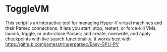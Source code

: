 # ToggleVM
This script is an interactive tool for managing Hyper-V virtual machines and their Parsec connections. It lets you start, stop, restart, or force-kill VMs; launch, toggle, or auto-close Parsec; and create, overwrite, and apply checkpoints with live search functionality. It works best with https://github.com/jamesstringerparsec/Easy-GPU-PV
